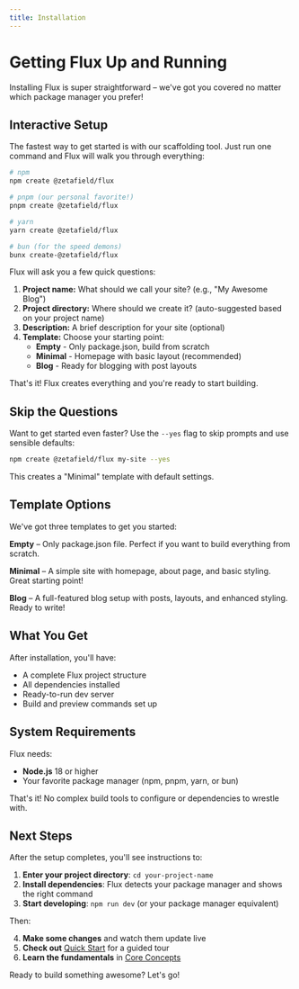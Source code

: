 ```yaml
---
title: Installation
---
```


# Getting Flux Up and Running

Installing Flux is super straightforward – we've got you covered no matter which package manager you prefer!

## Interactive Setup

The fastest way to get started is with our scaffolding tool. Just run one command and Flux will walk you through everything:

```bash
# npm
npm create @zetafield/flux

# pnpm (our personal favorite!)
pnpm create @zetafield/flux

# yarn
yarn create @zetafield/flux

# bun (for the speed demons)
bunx create-@zetafield/flux
```

Flux will ask you a few quick questions:

1. **Project name:** What should we call your site? (e.g., "My Awesome Blog")
2. **Project directory:** Where should we create it? (auto-suggested based on your project name)
3. **Description:** A brief description for your site (optional)
4. **Template:** Choose your starting point:
   - **Empty** - Only package.json, build from scratch
   - **Minimal** - Homepage with basic layout (recommended)
   - **Blog** - Ready for blogging with post layouts

That's it! Flux creates everything and you're ready to start building.

## Skip the Questions

Want to get started even faster? Use the `--yes` flag to skip prompts and use sensible defaults:

```bash
npm create @zetafield/flux my-site --yes
```

This creates a "Minimal" template with default settings.

## Template Options

We've got three templates to get you started:

**Empty** – Only package.json file. Perfect if you want to build everything from scratch.

**Minimal** – A simple site with homepage, about page, and basic styling. Great starting point!

**Blog** – A full-featured blog setup with posts, layouts, and enhanced styling. Ready to write!

## What You Get

After installation, you'll have:

- A complete Flux project structure
- All dependencies installed
- Ready-to-run dev server
- Build and preview commands set up

## System Requirements

Flux needs:

- **Node.js** 18 or higher
- Your favorite package manager (npm, pnpm, yarn, or bun)

That's it! No complex build tools to configure or dependencies to wrestle with.

## Next Steps

After the setup completes, you'll see instructions to:

1. **Enter your project directory**: `cd your-project-name`
2. **Install dependencies**: Flux detects your package manager and shows the right command
3. **Start developing**: `npm run dev` (or your package manager equivalent)

Then:

4. **Make some changes** and watch them update live
5. **Check out** [Quick Start](/quick-start) for a guided tour
6. **Learn the fundamentals** in [Core Concepts](/concepts)

Ready to build something awesome? Let's go!
